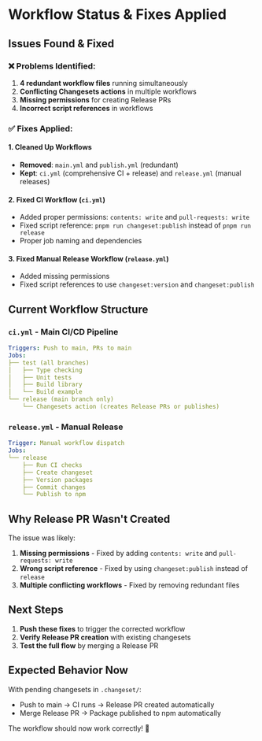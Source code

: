 # Workflow Status & Fixes Applied

## Issues Found & Fixed

### ❌ **Problems Identified:**

1. **4 redundant workflow files** running simultaneously
2. **Conflicting Changesets actions** in multiple workflows
3. **Missing permissions** for creating Release PRs
4. **Incorrect script references** in workflows

### ✅ **Fixes Applied:**

#### 1. Cleaned Up Workflows

- **Removed**: `main.yml` and `publish.yml` (redundant)
- **Kept**: `ci.yml` (comprehensive CI + release) and `release.yml` (manual releases)

#### 2. Fixed CI Workflow (`ci.yml`)

- Added proper permissions: `contents: write` and `pull-requests: write`
- Fixed script reference: `pnpm run changeset:publish` instead of `pnpm run release`
- Proper job naming and dependencies

#### 3. Fixed Manual Release Workflow (`release.yml`)

- Added missing permissions
- Fixed script references to use `changeset:version` and `changeset:publish`

## Current Workflow Structure

### `ci.yml` - Main CI/CD Pipeline

```yaml
Triggers: Push to main, PRs to main
Jobs:
├── test (all branches)
│   ├── Type checking
│   ├── Unit tests
│   ├── Build library
│   └── Build example
└── release (main branch only)
    └── Changesets action (creates Release PRs or publishes)
```

### `release.yml` - Manual Release

```yaml
Trigger: Manual workflow dispatch
Jobs:
└── release
    ├── Run CI checks
    ├── Create changeset
    ├── Version packages
    ├── Commit changes
    └── Publish to npm
```

## Why Release PR Wasn't Created

The issue was likely:

1. **Missing permissions** - Fixed by adding `contents: write` and `pull-requests: write`
2. **Wrong script reference** - Fixed by using `changeset:publish` instead of `release`
3. **Multiple conflicting workflows** - Fixed by removing redundant files

## Next Steps

1. **Push these fixes** to trigger the corrected workflow
2. **Verify Release PR creation** with existing changesets
3. **Test the full flow** by merging a Release PR

## Expected Behavior Now

With pending changesets in `.changeset/`:

- Push to main → CI runs → Release PR created automatically
- Merge Release PR → Package published to npm automatically

The workflow should now work correctly! 🚀
